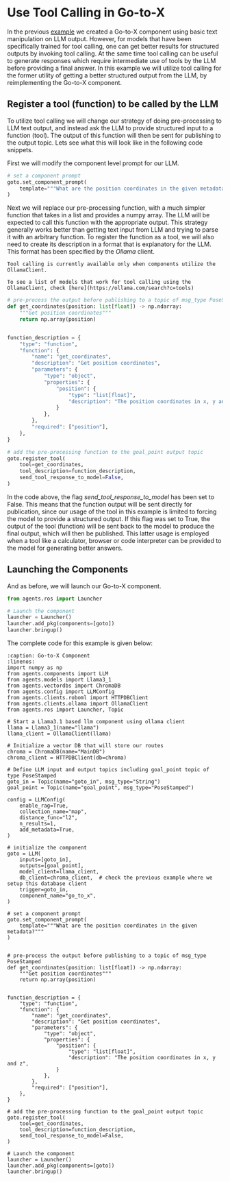 # Use Tool Calling in Go-to-X

In the previous [example](goto.md) we created a Go-to-X component using basic text manipulation on LLM output. However, for models that have been specifically trained for tool calling, one can get better results for structured outputs by invoking tool calling. At the same time tool calling can be useful to generate responses which require intermediate use of tools by the LLM before providing a final answer. In this example we will utilize tool calling for the former utility of getting a better structured output from the LLM, by reimplementing the Go-to-X component.

## Register a tool (function) to be called by the LLM
To utilize tool calling we will change our strategy of doing pre-processing to LLM text output, and instead ask the LLM to provide structured input to a function (tool). The output of this function will then be sent for publishing to the output topic. Lets see what this will look like in the following code snippets.

First we will modify the component level prompt for our LLM.

```python
# set a component prompt
goto.set_component_prompt(
    template="""What are the position coordinates in the given metadata?"""
)
```
Next we will replace our pre-processing function, with a much simpler function that takes in a list and provides a numpy array. The LLM will be expected to call this function with the appropriate output. This strategy generally works better than getting text input from LLM and trying to parse it with an arbitrary function. To register the function as a tool, we will also need to create its description in a format that is explanatory for the LLM. This format has been specified by the _Ollama_ client.

```{caution}
Tool calling is currently available only when components utilize the OllamaClient.
```
```{seealso}
To see a list of models that work for tool calling using the OllamaClient, check [here](https://ollama.com/search?c=tools)
```
```python
# pre-process the output before publishing to a topic of msg_type PoseStamped
def get_coordinates(position: list[float]) -> np.ndarray:
    """Get position coordinates"""
    return np.array(position)


function_description = {
    "type": "function",
    "function": {
        "name": "get_coordinates",
        "description": "Get position coordinates",
        "parameters": {
            "type": "object",
            "properties": {
                "position": {
                    "type": "list[float]",
                    "description": "The position coordinates in x, y and z",
                }
            },
        },
        "required": ["position"],
    },
}

# add the pre-processing function to the goal_point output topic
goto.register_tool(
    tool=get_coordinates,
    tool_description=function_description,
    send_tool_response_to_model=False,
)
```
In the code above, the flag _send_tool_response_to_model_ has been set to False. This means that the function output will be sent directly for publication, since our usage of the tool in this example is limited to forcing the model to provide a structured output. If this flag was set to True, the output of the tool (function) will be sent back to the model to produce the final output, which will then be published. This latter usage is employed when a tool like a calculator, browser or code interpreter can be provided to the model for generating better answers.

## Launching the Components

And as before, we will launch our Go-to-X component.

```python
from agents.ros import Launcher

# Launch the component
launcher = Launcher()
launcher.add_pkg(components=[goto])
launcher.bringup()
```

The complete code for this example is given below:

```{code-block} python
:caption: Go-to-X Component
:linenos:
import numpy as np
from agents.components import LLM
from agents.models import Llama3_1
from agents.vectordbs import ChromaDB
from agents.config import LLMConfig
from agents.clients.roboml import HTTPDBClient
from agents.clients.ollama import OllamaClient
from agents.ros import Launcher, Topic

# Start a Llama3.1 based llm component using ollama client
llama = Llama3_1(name="llama")
llama_client = OllamaClient(llama)

# Initialize a vector DB that will store our routes
chroma = ChromaDB(name="MainDB")
chroma_client = HTTPDBClient(db=chroma)

# Define LLM input and output topics including goal_point topic of type PoseStamped
goto_in = Topic(name="goto_in", msg_type="String")
goal_point = Topic(name="goal_point", msg_type="PoseStamped")

config = LLMConfig(
    enable_rag=True,
    collection_name="map",
    distance_func="l2",
    n_results=1,
    add_metadata=True,
)

# initialize the component
goto = LLM(
    inputs=[goto_in],
    outputs=[goal_point],
    model_client=llama_client,
    db_client=chroma_client,  # check the previous example where we setup this database client
    trigger=goto_in,
    component_name="go_to_x",
)

# set a component prompt
goto.set_component_prompt(
    template="""What are the position coordinates in the given metadata?"""
)


# pre-process the output before publishing to a topic of msg_type PoseStamped
def get_coordinates(position: list[float]) -> np.ndarray:
    """Get position coordinates"""
    return np.array(position)


function_description = {
    "type": "function",
    "function": {
        "name": "get_coordinates",
        "description": "Get position coordinates",
        "parameters": {
            "type": "object",
            "properties": {
                "position": {
                    "type": "list[float]",
                    "description": "The position coordinates in x, y and z",
                }
            },
        },
        "required": ["position"],
    },
}

# add the pre-processing function to the goal_point output topic
goto.register_tool(
    tool=get_coordinates,
    tool_description=function_description,
    send_tool_response_to_model=False,
)

# Launch the component
launcher = Launcher()
launcher.add_pkg(components=[goto])
launcher.bringup()
```
